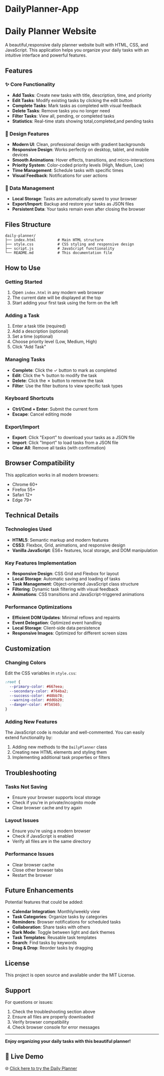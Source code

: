  # DailyPlanner-App


# Daily Planner Website

A beautiful,responsive daily planner website built with HTML, CSS, and JavaScript. This application helps you organize your daily tasks with an intuitive interface and powerful features.

## Features

### ✨ Core Functionality
- **Add Tasks**: Create new tasks with title, description, time, and priority
- **Edit Tasks**: Modify existing tasks by clicking the edit button
- **Complete Tasks**: Mark tasks as completed with visual feedback
- **Delete Tasks**: Remove tasks you no longer need
- **Filter Tasks**: View all, pending, or completed tasks
- **Statistics**: Real-time stats showing total,completed,and pending tasks

### 🎨 Design Features
- **Modern UI**: Clean, professional design with gradient backgrounds
- **Responsive Design**: Works perfectly on desktop, tablet, and mobile devices
- **Smooth Animations**: Hover effects, transitions, and micro-interactions
- **Priority System**: Color-coded priority levels (High, Medium, Low)
- **Time Management**: Schedule tasks with specific times
- **Visual Feedback**: Notifications for user actions

### 💾 Data Management
- **Local Storage**: Tasks are automatically saved to your browser
- **Export/Import**: Backup and restore your tasks as JSON files
- **Persistent Data**: Your tasks remain even after closing the browser

## Files Structure

```
daily-planner/
├── index.html          # Main HTML structure
├── style.css           # CSS styling and responsive design
├── script.js           # JavaScript functionality
└── README.md           # This documentation file
```

## How to Use

### Getting Started
1. Open `index.html` in any modern web browser
2. The current date will be displayed at the top
3. Start adding your first task using the form on the left

### Adding a Task
1. Enter a task title (required)
2. Add a description (optional)
3. Set a time (optional)
4. Choose priority level (Low, Medium, High)
5. Click "Add Task"

### Managing Tasks
- **Complete**: Click the ✓ button to mark as completed
- **Edit**: Click the ✎ button to modify the task
- **Delete**: Click the ✗ button to remove the task
- **Filter**: Use the filter buttons to view specific task types

### Keyboard Shortcuts
- **Ctrl/Cmd + Enter**: Submit the current form
- **Escape**: Cancel editing mode

### Export/Import
- **Export**: Click "Export" to download your tasks as a JSON file
- **Import**: Click "Import" to load tasks from a JSON file
- **Clear All**: Remove all tasks (with confirmation)

## Browser Compatibility

This application works in all modern browsers:
- Chrome 60+
- Firefox 55+
- Safari 12+
- Edge 79+

## Technical Details

### Technologies Used
- **HTML5**: Semantic markup and modern features
- **CSS3**: Flexbox, Grid, animations, and responsive design
- **Vanilla JavaScript**: ES6+ features, local storage, and DOM manipulation

### Key Features Implementation
- **Responsive Design**: CSS Grid and Flexbox for layout
- **Local Storage**: Automatic saving and loading of tasks
- **Task Management**: Object-oriented JavaScript class structure
- **Filtering**: Dynamic task filtering with visual feedback
- **Animations**: CSS transitions and JavaScript-triggered animations

### Performance Optimizations
- **Efficient DOM Updates**: Minimal reflows and repaints
- **Event Delegation**: Optimized event handling
- **Local Storage**: Client-side data persistence
- **Responsive Images**: Optimized for different screen sizes

## Customization

### Changing Colors
Edit the CSS variables in `style.css`:
```css
:root {
  --primary-color: #667eea;
  --secondary-color: #764ba2;
  --success-color: #48bb78;
  --warning-color: #dd6b20;
  --danger-color: #f56565;
}
```

### Adding New Features
The JavaScript code is modular and well-commented. You can easily extend functionality by:
1. Adding new methods to the `DailyPlanner` class
2. Creating new HTML elements and styling them
3. Implementing additional task properties or filters

## Troubleshooting

### Tasks Not Saving
- Ensure your browser supports local storage
- Check if you're in private/incognito mode
- Clear browser cache and try again

### Layout Issues
- Ensure you're using a modern browser
- Check if JavaScript is enabled
- Verify all files are in the same directory

### Performance Issues
- Clear browser cache
- Close other browser tabs
- Restart the browser

## Future Enhancements

Potential features that could be added:
- **Calendar Integration**: Monthly/weekly view
- **Task Categories**: Organize tasks by categories
- **Reminders**: Browser notifications for scheduled tasks
- **Collaboration**: Share tasks with others
- **Dark Mode**: Toggle between light and dark themes
- **Task Templates**: Reusable task templates
- **Search**: Find tasks by keywords
- **Drag & Drop**: Reorder tasks by dragging

## License

This project is open source and available under the MIT License.

## Support

For questions or issues:
1. Check the troubleshooting section above
2. Ensure all files are properly downloaded
3. Verify browser compatibility
4. Check browser console for error messages

---

**Enjoy organizing your daily tasks with this beautiful planner!** 

## 🚀 Live Demo

🌐 [Click here to try the Daily Planner](https://idyllic-paprenjak-5c2fc4.netlify.app)


